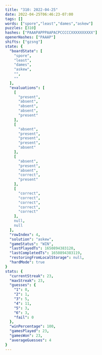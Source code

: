 ```yaml
---
title: "310: 2022-04-25"
date: 2022-04-25T06:46:23-07:00
tags: []
words: ["spore","least","dames","askew"]
puzzles: [310]
hashes: ["PAAAPAPPPAAPACPCCCCCXXXXXXXXXX"]
openerHashes: ["PAAAP"]
shifts: ["gzsng"]
state: {
  "boardState": [
    "spore",
    "least",
    "dames",
    "askew",
    "",
    ""
  ],
  "evaluations": [
    [
      "present",
      "absent",
      "absent",
      "absent",
      "present"
    ],
    [
      "absent",
      "present",
      "present",
      "present",
      "absent"
    ],
    [
      "absent",
      "present",
      "absent",
      "correct",
      "present"
    ],
    [
      "correct",
      "correct",
      "correct",
      "correct",
      "correct"
    ],
    null,
    null
  ],
  "rowIndex": 4,
  "solution": "askew",
  "gameStatus": "WIN",
  "lastPlayedTs": 1650894383120,
  "lastCompletedTs": 1650894383119,
  "restoringFromLocalStorage": null,
  "hardMode": true
}
stats: {
  "currentStreak": 23,
  "maxStreak": 23,
  "guesses": {
    "1": 0,
    "2": 1,
    "3": 5,
    "4": 11,
    "5": 3,
    "6": 3,
    "fail": 0
  },
  "winPercentage": 100,
  "gamesPlayed": 23,
  "gamesWon": 23,
  "averageGuesses": 4
}
---
```


<!-- more -->
